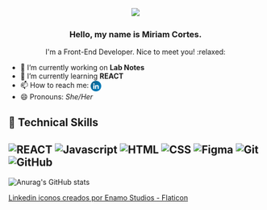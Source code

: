 <p align="center">
<img src="https://user-images.githubusercontent.com/108847679/202292468-91265eff-513a-46d0-a62f-84e67c928ff8.png"/>
</p>
<h3 align="center"> Hello, my name is Miriam Cortes.</h3>
<p align="center">
I'm a Front-End Developer. Nice to meet you! :relaxed:
</p>


<!--
**miriam2506/miriam2506** is a ✨ _special_ ✨ repository because its `README.md` (this file) appears on your GitHub profile.

Here are some ideas to get you started:
-->
- 🔭 I’m currently working on **Lab Notes**
- 🌱 I’m currently learning **REACT**
- 📫 How to reach me: <a href="https://www.linkedin.com/in/miriam-cortes/"><img align="center" src="https://github.com/miriam2506/miriam2506/blob/main/linkedinn.png" alt="icon | LinkedIn" width="21px"/></a>
- 😄 Pronouns: *She/Her*

## 💼 Technical Skills

![REACT](https://img.shields.io/badge/Code-React-informational?style=flat&logo=react&color=61DAFB)
![Javascript](https://img.shields.io/badge/Code-JavaScript-informational?style=flat&logo=JavaScript&color=F7DF1E)
![HTML](https://img.shields.io/badge/Code-HTML5-informational?style=flat&logo=HTML5&color=E34F26)
![CSS](https://img.shields.io/badge/Style-CSS3-informational?style=flat&logo=CSS3&color=1572B6)
![Figma](https://img.shields.io/badge/Tools-Figma-informational?style=flat&logo=Figma&color=F24E1E)
![Git](https://img.shields.io/badge/GIT-E44C30?style=for-the-badge&logo=git&logoColor=white)
![GitHub](	https://img.shields.io/badge/GitHub-100000?style=for-the-badge&logo=github&logoColor=white)
--

![Anurag's GitHub stats](https://github-readme-stats.vercel.app/api?username=miriam2506&show_icons=true&theme=dracula)

<a href="https://www.flaticon.es/iconos-gratis/linkedin" title="linkedin iconos">Linkedin iconos creados por Enamo Studios - Flaticon</a>
